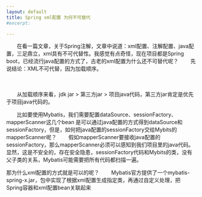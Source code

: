 ```yaml
---
layout: default
title: Spring xml配置 为何不可替代
#excerpt: 

---
```


　　在看一篇文章，关于Spring注解，文章中说道：xml配置、注解配置、java配置，三足鼎立，xml具有不可代替性。我感觉有点奇怪，现在项目都是Spring boot，已经流行java配置的方式了，古老的xml配置为什么还不可替代呢？
　　先说结论：XML不可代替，因为加载顺序。

　　

　　从加载顺序来看，jdk jar > 第三方jar > 项目java代码，第三方jar肯定是优先于项目java代码的。

　　比如要使用Mybatis，我们需要配置dataSource、sessionFactory、mapperScanner这几个bean
是可以通过java配置的方式得到dataSource和sessionFactory，但是，如何把java配置的sessionFactory交给Mybits的mapperScanner呢？
　　假如mapperScanner要接收java配置的sessionFactory，那么mapperScanner必须可以感知到我们项目里的java代码。显然，这是不安全的，存在安全隐患，sessionFactory代码和Mybits的类，没有父子类的关系，Mybatis可能需要把所有代码都扫描一遍。

那为什么xml配置的方式就是可以的呢？
　　Mybatis官方提供了一个mybatis-spring-x.jar，包中实现了根据xml配置生成指定类，再通过自定义处理，把Spring容器和xml配置bean关联起来

